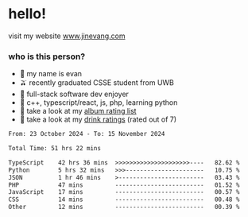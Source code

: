 # hello!

visit my website www.jinevang.com

### who is this person?
- 🦦 my name is evan                                                                  
- 🫒 recently graduated CSSE student from UWB
- 🥕 full-stack software dev enjoyer
- 🍚 c++, typescript/react, js, php, learning python
- 🎹 take a look at my [album rating list](https://bit.ly/albumratings)
- 🧋 take a look at my [drink ratings](https://bit.ly/drinkratings) (rated out of 7)

<!---
jinevang/jinevang is a ✨ special ✨ repository because its `README.md` (this file) appears on your GitHub profile.
You can click the Preview link to take a look at your changes.
--->
<!--START_SECTION:waka-->

```txt
From: 23 October 2024 - To: 15 November 2024

Total Time: 51 hrs 22 mins

TypeScript    42 hrs 36 mins  >>>>>>>>>>>>>>>>>>>>>----   82.62 %
Python        5 hrs 32 mins   >>>----------------------   10.75 %
JSON          1 hr 46 mins    >------------------------   03.43 %
PHP           47 mins         -------------------------   01.52 %
JavaScript    17 mins         -------------------------   00.57 %
CSS           14 mins         -------------------------   00.48 %
Other         12 mins         -------------------------   00.39 %
```

<!--END_SECTION:waka-->

